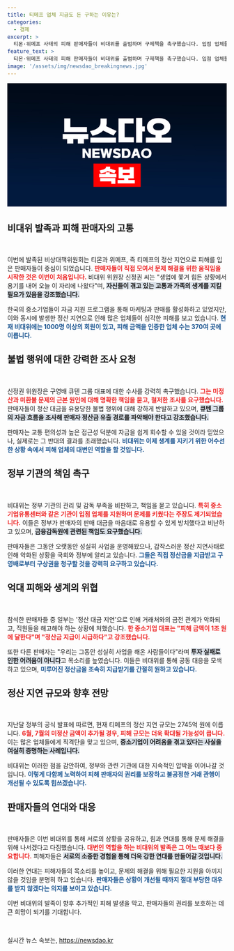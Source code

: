 ```yaml
---
title: 티메프 업체 지금도 돈 구하는 이유는?
categories:
  - 경제
excerpt: >
  티몬·위메프 사태의 피해 판매자들이 비대위를 출범하며 구제책을 촉구했습니다. 입점 업체들은 정산 지연으로 생계 위협을 겪고 있으며, 철저한 조사와 신속한 지원을 요구하고 있습니다.
feature_text: >
  티몬·위메프 사태의 피해 판매자들이 비대위를 출범하며 구제책을 촉구했습니다. 입점 업체들은 정산 지연으로 생계 위협을 겪고 있으며, 철저한 조사와 신속한 지원을 요구하고 있습니다.
image: '/assets/img/newsdao_breakingnews.jpg'
---
```


<p><img src="/assets/img/newsdao_breakingnews.jpg" alt="koreaapp 속보" /></p>

<h2 data-ke-size="size26">비대위 발족과 피해 판매자의 고통</h2>

<p data-ke-size="size16">&nbsp;</p>

<p>이번에 발족된 비상대책위원회는 티몬과 위메프, 즉 티메프의 정산 지연으로 피해를 입은 판매자들이 중심이 되었습니다. <b><span style="color: #ee2323;">판매자들이 직접 모여서 문제 해결을 위한 움직임을 시작한 것은 이번이 처음입니다.</span></b> 비대위 위원장 신정권 씨는 "생업에 쫓겨 힘든 상황에서 용기를 내어 오늘 이 자리에 나왔다"며, <b><span style="background-color: #21538527;">자신들이 겪고 있는 고통과 가족의 생계를 지킬 필요가 있음을 강조했습니다.</span></b> </p>

<p>한국의 중소기업들이 자금 지원 프로그램을 통해 마케팅과 판매를 활성화하고 있었지만, 이와 동시에 발생한 정산 지연으로 인해 많은 업체들이 심각한 피해를 보고 있습니다. <b><span style="color: #1a5490;">현재 비대위에는 1000명 이상의 회원이 있고, 피해 금액을 인증한 업체 수는 370여 곳에 이릅니다.</span></b></p>

<h2 data-ke-size="size26">불법 행위에 대한 강력한 조사 요청</h2>

<p data-ke-size="size16">&nbsp;</p>

<p>신정권 위원장은 구영배 큐텐 그룹 대표에 대한 수사를 강력히 촉구했습니다. <b><span style="color: #ee2323;">그는 미정산과 미환불 문제의 근본 원인에 대해 명확한 책임을 묻고, 철저한 조사를 요구했습니다.</span></b> 판매자들이 정산 대금을 유용당한 불법 행위에 대해 강하게 반발하고 있으며, <b><span style="background-color: #21538527;">큐텐 그룹의 자금 흐름을 조사해 판매자 정산금 유출 경로를 파악해야 한다고 강조했습니다.</span></b> </p>

<p>판매자는 교통 편의성과 높은 접근성 덕분에 자금을 쉽게 회수할 수 있을 것이라 믿었으나, 실제로는 그 반대의 결과를 초래했습니다. <b><span style="color: #1a5490;">비대위는 이제 생계를 지키기 위한 어수선한 상황 속에서 피해 업체의 대변인 역할을 할 것입니다.</span></b></p>

<h2 data-ke-size="size26">정부 기관의 책임 촉구</h2>

<p data-ke-size="size16">&nbsp;</p>

<p>비대위는 정부 기관의 관리 및 감독 부족을 비판하고, 책임을 묻고 있습니다. <b><span style="color: #ee2323;">특히 중소기업유통센터와 같은 기관이 입점 업체를 지원하며 문제를 키웠다는 주장도 제기되었습니다.</span></b> 이들은 정부가 판매자의 판매 대금을 마음대로 유용할 수 있게 방치했다고 비난하고 있으며, <b><span style="background-color: #21538527;">금융감독원에 관련된 책임도 요구했습니다.</span></b> </p>

<p>판매자들은 그동안 오랫동안 성실히 사업을 운영해왔으나, 갑작스러운 정산 지연사태로 인해 악화된 상황을 국회와 정부에 알리고 있습니다. <b><span style="color: #1a5490;">그들은 직접 정산금을 지급받고 구영배로부터 구상권을 청구할 것을 강력히 요구하고 있습니다.</span></b></p>

<h2 data-ke-size="size26">억대 피해와 생계의 위협</h2>

<p data-ke-size="size16">&nbsp;</p>

<p>참석한 판매자들 중 일부는 '정산 대금 지연'으로 인해 거래처와의 금전 관계가 악화되고, 직원들을 해고해야 하는 상황에 처했습니다. <b><span style="color: #ee2323;">한 중소기업 대표는 "피해 금액이 1조 원에 달한다"며 "정산금 지급이 시급하다"고 강조했습니다.</span></b> </p>

<p>또한 다른 판매자는 "우리는 그동안 성실히 사업을 해온 사람들이다"라며 <b><span style="background-color: #21538527;">투자 실패로 인한 어려움이 아니다</span></b>고 목소리를 높였습니다. 이들은 비대위를 통해 공동 대응을 모색하고 있으며, <b><span style="color: #1a5490;">미루어진 정산금을 조속히 지급받기를 간절히 원하고 있습니다.</span></b></p>

<h2 data-ke-size="size26">정산 지연 규모와 향후 전망</h2>

<p data-ke-size="size16">&nbsp;</p>

<p>지난달 정부의 공식 발표에 따르면, 현재 티메프의 정산 지연 규모는 2745억 원에 이릅니다. <b><span style="color: #ee2323;">6월, 7월의 미정산 금액이 추가될 경우, 피해 규모는 더욱 확대될 가능성이 큽니다.</span></b> 이는 많은 업체들에게 직격탄을 맞고 있으며, <b><span style="background-color: #21538527;">중소기업이 어려움을 겪고 있다는 사실을 여실히 증명하는 사례입니다.</span></b> </p>

<p>비대위는 이러한 점을 감안하여, 정부와 관련 기관에 대한 지속적인 압박을 이어나갈 것입니다. <b><span style="color: #1a5490;">이렇게 다함께 노력하여 피해 판매자의 권리를 보장하고 불공정한 거래 관행이 개선될 수 있도록 힘쓰겠습니다.</span></b></p>

<h2 data-ke-size="size26">판매자들의 연대와 대응</h2>

<p data-ke-size="size16">&nbsp;</p>

<p>판매자들은 이번 비대위를 통해 서로의 상황을 공유하고, 힘과 연대를 통해 문제 해결을 위해 나서겠다고 다짐했습니다. <b><span style="color: #ee2323;">대변인 역할을 하는 비대위의 발족은 그 어느 때보다 중요합니다.</span></b> 피해자들은 <b><span style="background-color: #21538527;">서로의 소중한 경험을 통해 더욱 강한 연대를 만들어갈 것입니다.</span></b> </p>

<p>이러한 연대는 피해자들의 목소리를 높이고, 문제의 해결을 위해 필요한 지원을 아끼지 않을 것임을 분명히 하고 있습니다. <b><span style="color: #1a5490;">판매자들은 상황이 개선될 때까지 절대 부당한 대우를 받지 않겠다는 의지를 보이고 있습니다.</span></b> </p>

<p>이번 비대위의 발족이 향후 추가적인 피해 발생을 막고, 판매자들의 권리를 보호하는 데 큰 희망이 되기를 기대합니다. <p data-ke-size="size16">&nbsp;</p> </p>
실시간 뉴스 속보는, <a href="https://newsdao.kr" rel="dofollow">https://newsdao.kr</a>


